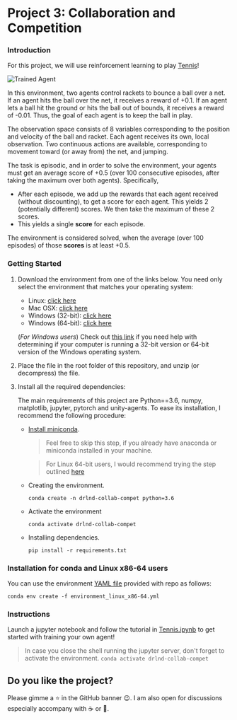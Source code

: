 [//]: # (Image References)

[image1]: https://user-images.githubusercontent.com/10624937/42135623-e770e354-7d12-11e8-998d-29fc74429ca2.gif "Trained Agent"


# Project 3: Collaboration and Competition

### Introduction

For this project, we will use reinforcement learning to play [Tennis](https://github.com/Unity-Technologies/ml-agents/blob/master/docs/Learning-Environment-Examples.md#tennis)!

![Trained Agent][image1]

In this environment, two agents control rackets to bounce a ball over a net. If an agent hits the ball over the net, it receives a reward of +0.1.  If an agent lets a ball hit the ground or hits the ball out of bounds, it receives a reward of -0.01.  Thus, the goal of each agent is to keep the ball in play.

The observation space consists of 8 variables corresponding to the position and velocity of the ball and racket. Each agent receives its own, local observation.  Two continuous actions are available, corresponding to movement toward (or away from) the net, and jumping. 

The task is episodic, and in order to solve the environment, your agents must get an average score of +0.5 (over 100 consecutive episodes, after taking the maximum over both agents). Specifically,

- After each episode, we add up the rewards that each agent received (without discounting), to get a score for each agent. This yields 2 (potentially different) scores. We then take the maximum of these 2 scores.
- This yields a single **score** for each episode.

The environment is considered solved, when the average (over 100 episodes) of those **scores** is at least +0.5.

### Getting Started

1. Download the environment from one of the links below.  You need only select the environment that matches your operating system:
    - Linux: [click here](https://s3-us-west-1.amazonaws.com/udacity-drlnd/P3/Tennis/Tennis_Linux.zip)
    - Mac OSX: [click here](https://s3-us-west-1.amazonaws.com/udacity-drlnd/P3/Tennis/Tennis.app.zip)
    - Windows (32-bit): [click here](https://s3-us-west-1.amazonaws.com/udacity-drlnd/P3/Tennis/Tennis_Windows_x86.zip)
    - Windows (64-bit): [click here](https://s3-us-west-1.amazonaws.com/udacity-drlnd/P3/Tennis/Tennis_Windows_x86_64.zip)
    
    (_For Windows users_) Check out [this link](https://support.microsoft.com/en-us/help/827218/how-to-determine-whether-a-computer-is-running-a-32-bit-version-or-64) if you need help with determining if your computer is running a 32-bit version or 64-bit version of the Windows operating system.

2. Place the file in the root folder of this repository, and unzip (or decompress) the file.

3. Install all the required dependencies:

    The main requirements of this project are Python==3.6, numpy, matplotlib, jupyter, pytorch and unity-agents. To ease its installation, I recommend the following procedure:

    - [Install miniconda](https://conda.io/docs/user-guide/install/index.html).

      > Feel free to skip this step, if you already have anaconda or miniconda installed in your machine.

      > For Linux 64-bit users, I would recommend trying the step outlined [here](#installation-for-conda-and-linux-x86-64-users)

    - Creating the environment.

      `conda create -n drlnd-collab-compet python=3.6`

    - Activate the environment

      `conda activate drlnd-collab-compet`

    - Installing dependencies.

      `pip install -r requirements.txt`
      

### Installation for conda and Linux x86-64 users

You can use the environment [YAML file](environment_linux_x86-64.yml) provided with repo as follows:

`conda env create -f environment_linux_x86-64.yml`

### Instructions

Launch a jupyter notebook and follow the tutorial in [Tennis.ipynb](Tennis.ipynb) to get started with training your own agent!

> In case you close the shell running the jupyter server, don't forget to activate the environment. `conda activate drlnd-collab-compet`

## Do you like the project?

Please gimme a ⭐️ in the GitHub banner 😉. I am also open for discussions especially accompany with ☕ or 🍺.